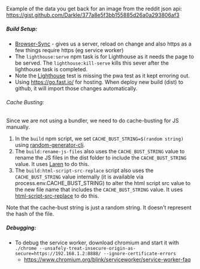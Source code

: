 



Example of the data you get back for an image from the reddit json api: https://gist.github.com/Darkle/377a8e5f3bb155885d26a0a293806af3

##### Build Setup:

* [Browser-Sync](https://browsersync.io/docs/command-line) - gives us a server, reload on change and also https as a few things require https (eg service worker)
* The `lighthouse:serve` npm task is for Lighthouse as it needs the page to be served. The `lighthouse:kill-serve` kills this sever after the lighthouse task is completed.
* Note the [Lighthouse](https://github.com/GoogleChrome/lighthouse) test is missing the pwa test as it kept erroring out.
* Using https://go.fast.io/ for hosting. When deploy new build (dist) to github, it will import those changes automatically.

###### Cache Busting:

Since we are not using a bundler, we need to do cache-busting for JS manually.

1. In the `build` npm script, we set `CACHE_BUST_STRING=$(random string)` using [random-generator-cli](https://github.com/AmrSaber/random-cli).
2. The `build:rename-js-files` also uses the `CACHE_BUST_STRING` value to rename the JS files in the dist folder to include the `CACHE_BUST_STRING` value. It uses [Laren](https://github.com/devmetal/laren) to do this.
3. The `build:html-script-src-replace` script also uses the `CACHE_BUST_STRING` value internally (it is available via process.env.CACHE_BUST_STRING) to alter the html script src value to the new file name that includes the `CACHE_BUST_STRING` value. It uses [html-script-src-replace](https://gitlab.com/Darkle1/html-script-src-replace) to do this.

Note that the cache-bust string is just a random string. It doesn't represent the hash of the file.


##### Debugging:
* To debug the service worker, download chromium and start it with `./chrome --unsafely-treat-insecure-origin-as-secure=https://192.168.1.2:8888/ --ignore-certificate-errors `
    * https://www.chromium.org/blink/serviceworker/service-worker-faq
